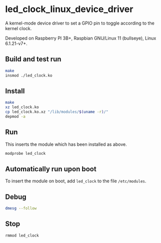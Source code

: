 # led_clock_linux_device_driver

A kernel-mode device driver to set a GPIO pin to toggle according to the kernel clock.

Developed on Raspberry PI 3B+, Raspbian GNU/Linux 11 (bullseye), Linux 6.1.21-v7+.

## Build and test run

```bash
make
insmod ./led_clock.ko
```

## Install

```bash
make
xz led_clock.ko
cp led_clock.ko.xz "/lib/modules/$(uname -r)/"
depmod -a
```

## Run

This inserts the module which has been installed as above.

```bash
modprobe led_clock
```

## Automatically run upon boot

To insert the module on boot, add `led_clock` to the file `/etc/modules`.

## Debug

```bash
dmesg --follow
```

## Stop

```bash
rmmod led_clock
```
